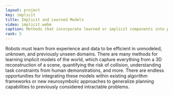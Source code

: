 ```yaml
---
layout: project
key: implicit
title: Implicit and Learned Models
video: implicit.webm
caption: Methods that incorporate learned or implicit components into planning algorithms.
rank: 5
---
```


Robots must learn from experience and data to be efficient in unmodeled, unknown, and previously unseen domains.
There are many methods for learning implicit models of the world, which capture everything from a 3D reconstruction of a scene, quantifying the risk of collision, understanding task constraints from human demonstrations, and more.
There are endless opportunities for integrating these models within existing algorithm frameworks or new neurosymbolic approaches to generalize planning capabilities to previously considered intractable problems.
